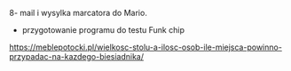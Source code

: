 8- mail i wysylka marcatora do Mario.
- przygotowanie programu do testu Funk chip



https://meblepotocki.pl/wielkosc-stolu-a-ilosc-osob-ile-miejsca-powinno-przypadac-na-kazdego-biesiadnika/
